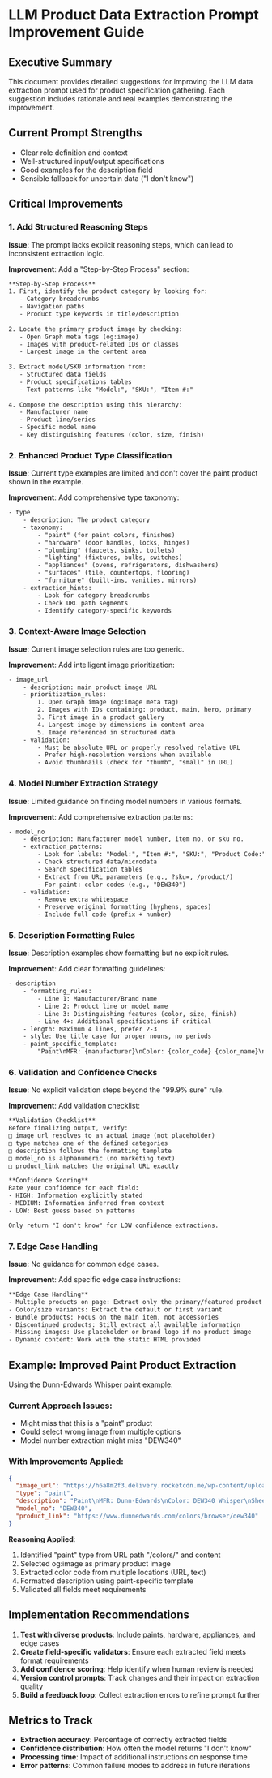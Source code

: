 # LLM Product Data Extraction Prompt Improvement Guide

## Executive Summary
This document provides detailed suggestions for improving the LLM data extraction prompt used for product specification gathering. Each suggestion includes rationale and real examples demonstrating the improvement.

## Current Prompt Strengths
- Clear role definition and context
- Well-structured input/output specifications
- Good examples for the description field
- Sensible fallback for uncertain data ("I don't know")

## Critical Improvements

### 1. Add Structured Reasoning Steps

**Issue**: The prompt lacks explicit reasoning steps, which can lead to inconsistent extraction logic.

**Improvement**: Add a "Step-by-Step Process" section:

```xml
**Step-by-Step Process**
1. First, identify the product category by looking for:
   - Category breadcrumbs
   - Navigation paths
   - Product type keywords in title/description
   
2. Locate the primary product image by checking:
   - Open Graph meta tags (og:image)
   - Images with product-related IDs or classes
   - Largest image in the content area
   
3. Extract model/SKU information from:
   - Structured data fields
   - Product specifications tables
   - Text patterns like "Model:", "SKU:", "Item #:"
   
4. Compose the description using this hierarchy:
   - Manufacturer name
   - Product line/series
   - Specific model name
   - Key distinguishing features (color, size, finish)
```

### 2. Enhanced Product Type Classification

**Issue**: Current type examples are limited and don't cover the paint product shown in the example.

**Improvement**: Add comprehensive type taxonomy:

```xml
- type
    - description: The product category
    - taxonomy:
        - "paint" (for paint colors, finishes)
        - "hardware" (door handles, locks, hinges)
        - "plumbing" (faucets, sinks, toilets)
        - "lighting" (fixtures, bulbs, switches)
        - "appliances" (ovens, refrigerators, dishwashers)
        - "surfaces" (tile, countertops, flooring)
        - "furniture" (built-ins, vanities, mirrors)
    - extraction_hints:
        - Look for category breadcrumbs
        - Check URL path segments
        - Identify category-specific keywords
```

### 3. Context-Aware Image Selection

**Issue**: Current image selection rules are too generic.

**Improvement**: Add intelligent image prioritization:

```xml
- image_url
    - description: main product image URL
    - prioritization_rules:
        1. Open Graph image (og:image meta tag)
        2. Images with IDs containing: product, main, hero, primary
        3. First image in a product gallery
        4. Largest image by dimensions in content area
        5. Image referenced in structured data
    - validation:
        - Must be absolute URL or properly resolved relative URL
        - Prefer high-resolution versions when available
        - Avoid thumbnails (check for "thumb", "small" in URL)
```

### 4. Model Number Extraction Strategy

**Issue**: Limited guidance on finding model numbers in various formats.

**Improvement**: Add comprehensive extraction patterns:

```xml
- model_no
    - description: Manufacturer model number, item no, or sku no.
    - extraction_patterns:
        - Look for labels: "Model:", "Item #:", "SKU:", "Product Code:"
        - Check structured data/microdata
        - Search specification tables
        - Extract from URL parameters (e.g., ?sku=, /product/)
        - For paint: color codes (e.g., "DEW340")
    - validation:
        - Remove extra whitespace
        - Preserve original formatting (hyphens, spaces)
        - Include full code (prefix + number)
```

### 5. Description Formatting Rules

**Issue**: Description examples show formatting but no explicit rules.

**Improvement**: Add clear formatting guidelines:

```xml
- description
    - formatting_rules:
        - Line 1: Manufacturer/Brand name
        - Line 2: Product line or model name
        - Line 3: Distinguishing features (color, size, finish)
        - Line 4+: Additional specifications if critical
    - length: Maximum 4 lines, prefer 2-3
    - style: Use title case for proper nouns, no periods
    - paint_specific_template:
        "Paint\nMFR: {manufacturer}\nColor: {color_code} {color_name}\nSheen: {sheen_type}"
```

### 6. Validation and Confidence Checks

**Issue**: No explicit validation steps beyond the "99.9% sure" rule.

**Improvement**: Add validation checklist:

```xml
**Validation Checklist**
Before finalizing output, verify:
□ image_url resolves to an actual image (not placeholder)
□ type matches one of the defined categories
□ description follows the formatting template
□ model_no is alphanumeric (no marketing text)
□ product_link matches the original URL exactly

**Confidence Scoring**
Rate your confidence for each field:
- HIGH: Information explicitly stated
- MEDIUM: Information inferred from context
- LOW: Best guess based on patterns

Only return "I don't know" for LOW confidence extractions.
```

### 7. Edge Case Handling

**Issue**: No guidance for common edge cases.

**Improvement**: Add specific edge case instructions:

```xml
**Edge Case Handling**
- Multiple products on page: Extract only the primary/featured product
- Color/size variants: Extract the default or first variant
- Bundle products: Focus on the main item, not accessories
- Discontinued products: Still extract all available information
- Missing images: Use placeholder or brand logo if no product image
- Dynamic content: Work with the static HTML provided
```

## Example: Improved Paint Product Extraction

Using the Dunn-Edwards Whisper paint example:

### Current Approach Issues:
- Might miss that this is a "paint" product
- Could select wrong image from multiple options
- Model number extraction might miss "DEW340"

### With Improvements Applied:

```json
{
  "image_url": "https://h6a8m2f3.delivery.rocketcdn.me/wp-content/uploads/2023/06/DEW340.jpg",
  "type": "paint",
  "description": "Paint\nMFR: Dunn-Edwards\nColor: DEW340 Whisper\nSheen: Not specified",
  "model_no": "DEW340",
  "product_link": "https://www.dunnedwards.com/colors/browser/dew340"
}
```

**Reasoning Applied**:
1. Identified "paint" type from URL path "/colors/" and content
2. Selected og:image as primary product image
3. Extracted color code from multiple locations (URL, text)
4. Formatted description using paint-specific template
5. Validated all fields meet requirements

## Implementation Recommendations

1. **Test with diverse products**: Include paints, hardware, appliances, and edge cases
2. **Create field-specific validators**: Ensure each extracted field meets format requirements
3. **Add confidence scoring**: Help identify when human review is needed
4. **Version control prompts**: Track changes and their impact on extraction quality
5. **Build a feedback loop**: Collect extraction errors to refine prompt further

## Metrics to Track

- **Extraction accuracy**: Percentage of correctly extracted fields
- **Confidence distribution**: How often the model returns "I don't know"
- **Processing time**: Impact of additional instructions on response time
- **Error patterns**: Common failure modes to address in future iterations